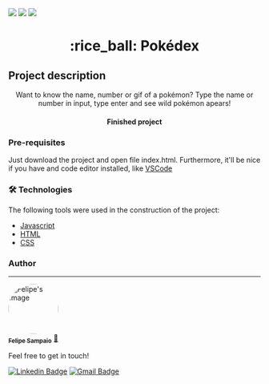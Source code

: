 <img src="https://img.shields.io/static/v1?label=Javascript&color=yellow&style=plastic&message=ES6"/>
<img src="https://img.shields.io/static/v1?label=HTML&color=blue&style=plastic&message=5"/>
<img src="https://img.shields.io/static/v1?label=CSS&color=orange&style=plastic&message=3"/>

<h1 align="center">:rice_ball: Pokédex</h1>

## Project description
<p align="center">Want to know the name, number or gif of a pokémon? Type the name or number in input, type enter and see wild pokémon apears!</p>

<h4 align="center"> 
	Finished project
</h4>

### Pre-requisites

Just download the project and open file index.html.
Furthermore, it'll be nice if you have and code editor installed, like [VSCode](https://code.visualstudio.com/)

### 🛠 Technologies

The following tools were used in the construction of the project:

- [Javascript](https://developer.mozilla.org/pt-BR/docs/Web/JavaScript)
- [HTML](https://developer.mozilla.org/pt-BR/docs/Web/HTML)
- [CSS](https://developer.mozilla.org/pt-BR/docs/Web/CSS)

### Author
---

<a href="https://github.com/fell-sampaio">
 <img style="border-radius: 50%;" src="https://avatars.githubusercontent.com/u/62025480?v=4" width="100px;" alt="Felipe's image"/>
 <br />
 <sub><b>Felipe Sampaio</b></sub></a> <a href="https://github.com/fell-sampaio" title="Github">🚀</a>

 Feel free to get in touch!

[![Linkedin Badge](https://img.shields.io/badge/-Felipe-blue?style=plastic&logo=Linkedin&logoColor=white&link=https://www.linkedin.com/in/felipe-sampaio-dev/)](https://www.linkedin.com/in/felipe-sampaio-dev/) 
[![Gmail Badge](https://img.shields.io/badge/-fbs.sampaio92@gmail.com-c14438?style=plastic&logo=Gmail&logoColor=white&link=mailto:fbs.sampaio92@gmail.com)](mailto:fbs.sampaio92@gmail.com)
